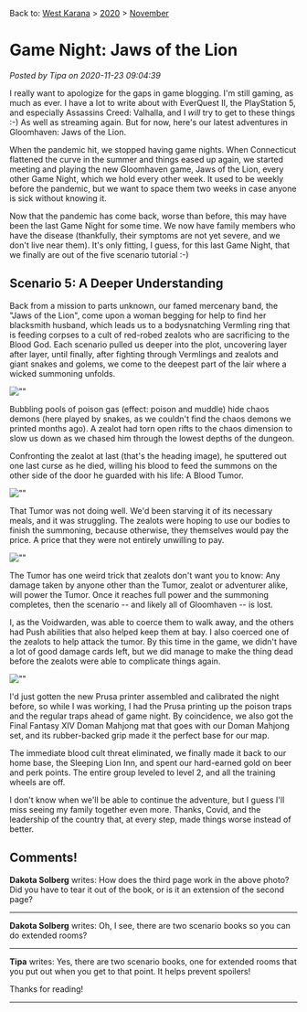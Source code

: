 Back to: [West Karana](/posts/westkarana.md) > [2020](/posts/2020/westkarana.md) > [November](./westkarana.md)
# Game Night: Jaws of the Lion

*Posted by Tipa on 2020-11-23 09:04:39*


I really want to apologize for the gaps in game blogging. I'm still gaming, as much as ever. I have a lot to write about with EverQuest II, the PlayStation 5, and especially Assassins Creed: Valhalla, and I *will* try to get to these things :-) As well as streaming again. But for now, here's our latest adventures in Gloomhaven: Jaws of the Lion.



When the pandemic hit, we stopped having game nights. When Connecticut flattened the curve in the summer and things eased up again, we started meeting and playing the new Gloomhaven game, Jaws of the Lion, every other Game Night, which we hold every other week. It used to be weekly before the pandemic, but we want to space them two weeks in case anyone is sick without knowing it.



Now that the pandemic has come back, worse than before, this may have been the last Game Night for some time. We now have family members who have the disease (thankfully, their symptoms are not yet severe, and we don't live near them). It's only fitting, I guess, for this last Game Night, that we finally are out of the five scenario tutorial :-)



Scenario 5: A Deeper Understanding
----------------------------------



Back from a mission to parts unknown, our famed mercenary band, the \"Jaws of the Lion\", come upon a woman begging for help to find her blacksmith husband, which leads us to a bodysnatching Vermling ring that is feeding corpses to a cult of red-robed zealots who are sacrificing to the Blood God. Each scenario pulled us deeper into the plot, uncovering layer after layer, until finally, after fighting through Vermlings and zealots and giant snakes and golems, we come to the deepest part of the lair where a wicked summoning unfolds.



![\"\"](\"https://chasingdings.com/wp-content/uploads/2020/11/1-IMG_2013-1.jpg\")

Bubbling pools of poison gas (effect: poison and muddle) hide chaos demons (here played by snakes, as we couldn't find the chaos demons we printed months ago). A zealot had torn open rifts to the chaos dimension to slow us down as we chased him through the lowest depths of the dungeon.



Confronting the zealot at last (that's the heading image), he sputtered out one last curse as he died, willing his blood to feed the summons on the other side of the door he guarded with his life: A Blood Tumor.



![\"\"](\"https://chasingdings.com/wp-content/uploads/2020/11/3-IMG_2015.jpg\")

That Tumor was not doing well. We'd been starving it of its necessary meals, and it was struggling. The zealots were hoping to use our bodies to finish the summoning, because otherwise, they themselves would pay the price. A price that they were not entirely unwilling to pay.



![\"\"](\"https://chasingdings.com/wp-content/uploads/2020/11/4-IMG_2016.jpg\")

The Tumor has one weird trick that zealots don't want you to know: Any damage taken by anyone other than the Tumor, zealot or adventurer alike, will power the Tumor. Once it reaches full power and the summoning completes, then the scenario -- and likely all of Gloomhaven -- is lost.



I, as the Voidwarden, was able to coerce them to walk away, and the others had Push abilities that also helped keep them at bay. I also coerced one of the zealots to help attack the tumor. By this time in the game, we didn't have a lot of good damage cards left, but we did manage to make the thing dead before the zealots were able to complicate things again.



![\"\"](\"https://chasingdings.com/wp-content/uploads/2020/11/5-IMG_2017.jpg\")

I'd just gotten the new Prusa printer assembled and calibrated the night before, so while I was working, I had the Prusa printing up the poison traps and the regular traps ahead of game night. By coincidence, we also got the Final Fantasy XIV Doman Mahjong mat that goes with our Doman Mahjong set, and its rubber-backed grip made it the perfect base for our map.



The immediate blood cult threat eliminated, we finally made it back to our home base, the Sleeping Lion Inn, and spent our hard-earned gold on beer and perk points. The entire group leveled to level 2, and all the training wheels are off.



I don't know when we'll be able to continue the adventure, but I guess I'll miss seeing my family together even more. Thanks, Covid, and the leadership of the country that, at every step, made things worse instead of better.



## Comments!

**Dakota Solberg** writes: How does the third page work in the above photo? Did you have to tear it out of the book, or is it an extension of the second page?

---

**Dakota Solberg** writes: Oh, I see, there are two scenario books so you can do extended rooms?

---

**Tipa** writes: Yes, there are two scenario books, one for extended rooms that you put out when you get to that point. It helps prevent spoilers!

Thanks for reading!

---


